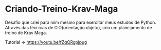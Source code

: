 # Criando-Treino-Krav-Maga
Desafio que criei para mim mesmo para exercitar meus estudos de Python.
Através das técnicas de O.O(orientação objeto), crio um planejamento de treino de Krav Maga.

Tutorial -> https://youtu.be/fZqQRgpjpug
